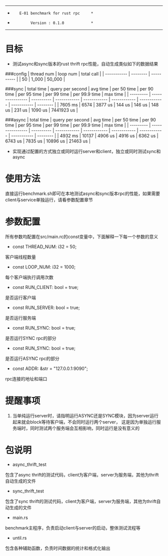 ******************************************
*        E-01 benchmark for rust rpc     *
*             Version : 0.1.0            *
******************************************

# 目标
* 测试async和sync版本的rust thrift rpc性能，自动生成类似如下的数据结果


###config
|  thread num   | loop num  | total call |
|  -----------  | --------  | ---------- |
|      50      |    1_000    |    50_000    |

###sync
|  total time |   query per second  |  avg time   |  per 50 time |  per 90 time |  per 95 time |  per 99 time | per 99.9 time | max time |
|  ---------  |   ----------------  | ----------  | ------------ | ------------ | ------------ | ------------ | ----------- |  -------- |
|    7605 ms  |        6574        |    3877 us   |    144 us   |     146 us    |    148 us    |   231 us   |   1090  us  |   7441923  us  |

###async
|  total time |   query per second  |  avg time   |  per 50 time |  per 90 time |  per 95 time |  per 99 time | per 99.9 time | max time |
|  ---------  |   ----------------  | ----------  | ------------ | ------------ | ------------ | ------------ | ----------- |  -------- |
|    4932 ms  |        10137        |    4906 us   |    4916 us   |     6362 us    |    6743 us    |   7835 us   |   10896  us  |   21463  us  |


* 实现通过配置的方式独立或同时运行server和client，独立或同时测试sync和async

# 使用方法
直接运行benchmark.sh即可在本地测试async和sync版本rpc的性能，如果需要client与service单独运行，请看参数配置章节


# 参数配置
所有参数均配置在src/main.rc的const变量中，下面解释一下每一个参数的意义

* const THREAD_NUM: i32 = 50;

客户端线程数量

* const LOOP_NUM: i32 = 1000;

每个客户端执行调用次数

* const RUN_CLIENT: bool = true;

是否运行客户端

* const RUN_SERVER: bool = true;

是否运行服务端

* const RUN_SYNC: bool = true;

是否运行SYNC rpc的部分

* const RUN_SYNC: bool = true;

是否运行ASYNC rpc的部分

* const ADDR: &str = "127.0.0.1:9090";

rpc连接的地址和端口

# 提醒事项
1. 当单纯运行server时，请指明运行ASYNC还是SYNC模块，因为server运行起来就会block等待客户端，不会同时运行两个server，
这是因为单独运行服务端时，同时测试两个服务端会互相影响，同时运行是没有意义的


# 包说明
* async_thrift_test

包含了async thrift的测试代码，client为客户端，server为服务端，其他为thrift自动生成的文件

* sync_thrift_test

包含了sync thrift的测试代码，client为客户端，server为服务端，其他为thrift自动生成的文件

* main.rs

benchmark主程序，负责启动client与server的启动，整体测试流程等

* until.rs

包含各种辅助函数，负责时间数据的统计和格式化输出

